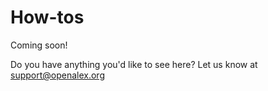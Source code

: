 # How-tos

Coming soon!

Do you have anything you'd like to see here? Let us know at support@openalex.org
